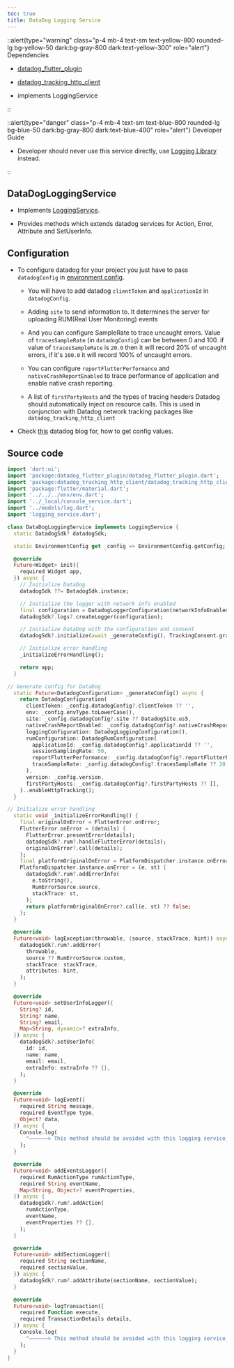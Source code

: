 ```yaml
---
toc: true
title: DataDog Logging Service
---
```




::alert{type="warning" class="p-4 mb-4 text-sm text-yellow-800 rounded-lg bg-yellow-50 dark:bg-gray-800 dark:text-yellow-300" role="alert"}
Dependencies

- [datadog_flutter_plugin](https://pub.dev/packages/datadog_flutter_plugin)
- [datadog_tracking_http_client](https://pub.dev/packages/datadog_tracking_http_client)

- implements LoggingService

::

::alert{type="danger" class="p-4 mb-4 text-sm text-blue-800 rounded-lg bg-blue-50 dark:bg-gray-800 dark:text-blue-400" role="alert"}
Developer Guide   

- Developer should never use this service directly, use [Logging Library](../logging_library.md) instead.

::




## DataDogLoggingService

- Implements [LoggingService](./logging_service.md).

- Provides methods which extends datadog services for Action, Error, Attribute and SetUserInfo.

## Configuration

- To configure datadog for your project you just have to pass `datadogConfig` in [environment config](../../../env.md).

  - You will have to add datadog `clientToken` and `applicationId` in `datadogConfig`.
  - Adding `site` to send information to. It determines the server for uploading RUM(Real User Monitoring) events

  - And you can configure SampleRate to trace uncaught errors. Value of `tracesSampleRate` (in `datadogConfig`) can be between 0 and 100. if value of `tracesSampleRate` is `20.0` then it will record 20% of uncaught errors, if it's `100.0` it will record 100% of uncaught errors.
  - You can configure `reportFlutterPerformance` and `nativeCrashReportEnabled` to trace performance of application and enable native crash reporting.
  - A list of `firstPartyHosts` and the types of tracing headers Datadog should automatically inject on resource calls. This is used in conjunction with Datadog network tracking packages like `datadog_tracking_http_client`

- Check [this](https://docs.datadoghq.com/real_user_monitoring/mobile_and_tv_monitoring/advanced_configuration/flutter/) datadog blog for, how to get config values.

## Source code
```dart
import 'dart:ui';
import 'package:datadog_flutter_plugin/datadog_flutter_plugin.dart';
import 'package:datadog_tracking_http_client/datadog_tracking_http_client.dart';
import 'package:flutter/material.dart';
import '../../../env/env.dart';
import '../_local/console_service.dart';
import '../models/log.dart';
import 'logging_service.dart';

class DataDogLoggingService implements LoggingService {
  static DatadogSdk? datadogSdk;

  static EnvironmentConfig get _config => EnvironmentConfig.getConfig;

  @override
  Future<Widget> init({
    required Widget app,
  }) async {
    // Initialize DataDog
    datadogSdk ??= DatadogSdk.instance;

    // Initialize the logger with network info enabled
    final configuration = DatadogLoggerConfiguration(networkInfoEnabled: true);
    datadogSdk?.logs?.createLogger(configuration);

    // Initialize DataDog with the configuration and consent
    datadogSdk?.initialize(await _generateConfig(), TrackingConsent.granted);

    // Initialize error handling
    _initializeErrorHandling();

    return app;
  }

// Generate config for DataDog
  static Future<DatadogConfiguration> _generateConfig() async {
    return DatadogConfiguration(
      clientToken: _config.datadogConfig?.clientToken ?? '',
      env: _config.envType.toLowerCase(),
      site: _config.datadogConfig?.site ?? DatadogSite.us5,
      nativeCrashReportEnabled: _config.datadogConfig?.nativeCrashReportEnabled ?? false,
      loggingConfiguration: DatadogLoggingConfiguration(),
      rumConfiguration: DatadogRumConfiguration(
        applicationId: _config.datadogConfig?.applicationId ?? '',
        sessionSamplingRate: 50,
        reportFlutterPerformance: _config.datadogConfig?.reportFlutterPerformance ?? false,
        traceSampleRate: _config.datadogConfig?.tracesSampleRate ?? 20.0,
      ),
      version: _config.version,
      firstPartyHosts: _config.datadogConfig?.firstPartyHosts ?? [],
    )..enableHttpTracking();
  }

// Initialize error handling
  static void _initializeErrorHandling() {
    final originalOnError = FlutterError.onError;
    FlutterError.onError = (details) {
      FlutterError.presentError(details);
      datadogSdk?.rum?.handleFlutterError(details);
      originalOnError?.call(details);
    };
    final platformOriginalOnError = PlatformDispatcher.instance.onError;
    PlatformDispatcher.instance.onError = (e, st) {
      datadogSdk?.rum?.addErrorInfo(
        e.toString(),
        RumErrorSource.source,
        stackTrace: st,
      );
      return platformOriginalOnError?.call(e, st) ?? false;
    };
  }

  @override
  Future<void> logException(throwable, {source, stackTrace, hint}) async {
    datadogSdk?.rum?.addError(
      throwable,
      source ?? RumErrorSource.custom,
      stackTrace: stackTrace,
      attributes: hint,
    );
  }

  @override
  Future<void> setUserInfoLogger({
    String? id,
    String? name,
    String? email,
    Map<String, dynamic>? extraInfo,
  }) async {
    datadogSdk?.setUserInfo(
      id: id,
      name: name,
      email: email,
      extraInfo: extraInfo ?? {},
    );
  }

  @override
  Future<void> logEvent({
    required String message,
    required EventType type,
    Object? data,
  }) async {
    Console.log(
      "~~~~~~> This method should be avoided with this logging service, as it doesn't do anything",
    );
  }

  @override
  Future<void> addEventsLogger({
    required RumActionType rumActionType,
    required String eventName,
    Map<String, Object>? eventProperties,
  }) async {
    datadogSdk?.rum?.addAction(
      rumActionType,
      eventName,
      eventProperties ?? {},
    );
  }

  @override
  Future<void> addSectionLogger({
    required String sectionName,
    required sectionValue,
  }) async {
    datadogSdk?.rum?.addAttribute(sectionName, sectionValue);
  }

  @override
  Future<void> logTransaction({
    required Function execute,
    required TransactionDetails details,
  }) async {
    Console.log(
      "~~~~~~> This method should be avoided with this logging service, as it doesn't do anything",
    );
  }
}



```

